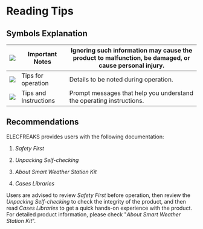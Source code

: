 ﻿---
sidebar_position: 1
sidebar_label: Reading Tips
---


# Reading Tips

##  Symbols Explanation

| ![](https://wiki-media-ef.oss-cn-hongkong.aliyuncs.com/i18n/en/docusaurus-plugin-content-docs/current/microbit/interesting-case/microbit-smart-climate-kit/images/smart-weather-station-kit-reading-tips-01.png) | Important Notes       | Ignoring such information may cause the product to malfunction, be damaged, or cause personal injury. |
| ----------------------------------------------------------- | --------------------- | ------------------------------------------------------------ |
| ![](https://wiki-media-ef.oss-cn-hongkong.aliyuncs.com/i18n/en/docusaurus-plugin-content-docs/current/microbit/interesting-case/microbit-smart-climate-kit/images/smart-weather-station-kit-reading-tips-02.png) | Tips for operation    | Details to be noted during operation.                        |
| ![](https://wiki-media-ef.oss-cn-hongkong.aliyuncs.com/i18n/en/docusaurus-plugin-content-docs/current/microbit/interesting-case/microbit-smart-climate-kit/images/smart-weather-station-kit-reading-tips-03.png) | Tips and Instructions | Prompt messages that help you understand the operating instructions. |

## Recommendations

ELECFREAKS provides users with the following documentation:

1. *Safety First*

2. *Unpacking Self-checking*

3. *About Smart Weather Station Kit*

4. *Cases Libraries*

Users are advised to review *Safety First* before operation, then review the *Unpacking Self-checking* to check the integrity of the product, and then read *Cases Libraries* to get a quick hands-on experience with the product. For detailed product information, please check "*About Smart Weather Station Kit*".
